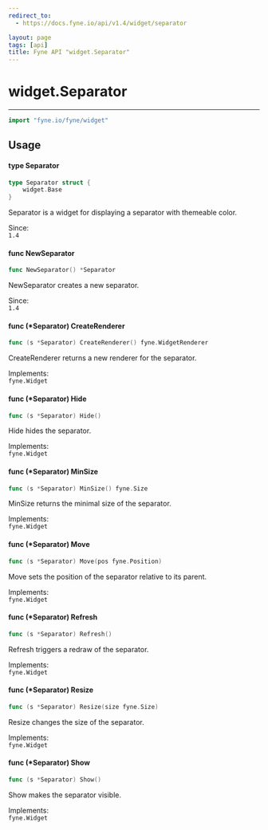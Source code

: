 ```yaml
---
redirect_to:
  - https://docs.fyne.io/api/v1.4/widget/separator

layout: page
tags: [api]
title: Fyne API "widget.Separator"
---
```



# widget.Separator
---
```go
import "fyne.io/fyne/widget"
```

## Usage

#### type Separator

```go
type Separator struct {
	widget.Base
}
```

Separator is a widget for displaying a separator with themeable color.


<div class="since">Since: <code>
1.4</code></div>

#### func  NewSeparator

```go
func NewSeparator() *Separator
```
NewSeparator creates a new separator.


<div class="since">Since: <code>
1.4</code></div>

#### func (*Separator) CreateRenderer

```go
func (s *Separator) CreateRenderer() fyne.WidgetRenderer
```
CreateRenderer returns a new renderer for the separator.


<div class="implements">Implements: <code>
fyne.Widget</code></div>

#### func (*Separator) Hide

```go
func (s *Separator) Hide()
```
Hide hides the separator.


<div class="implements">Implements: <code>
fyne.Widget</code></div>

#### func (*Separator) MinSize

```go
func (s *Separator) MinSize() fyne.Size
```
MinSize returns the minimal size of the separator.


<div class="implements">Implements: <code>
fyne.Widget</code></div>

#### func (*Separator) Move

```go
func (s *Separator) Move(pos fyne.Position)
```
Move sets the position of the separator relative to its parent.


<div class="implements">Implements: <code>
fyne.Widget</code></div>

#### func (*Separator) Refresh

```go
func (s *Separator) Refresh()
```
Refresh triggers a redraw of the separator.


<div class="implements">Implements: <code>
fyne.Widget</code></div>

#### func (*Separator) Resize

```go
func (s *Separator) Resize(size fyne.Size)
```
Resize changes the size of the separator.


<div class="implements">Implements: <code>
fyne.Widget</code></div>

#### func (*Separator) Show

```go
func (s *Separator) Show()
```
Show makes the separator visible.


<div class="implements">Implements: <code>
fyne.Widget</code></div>
